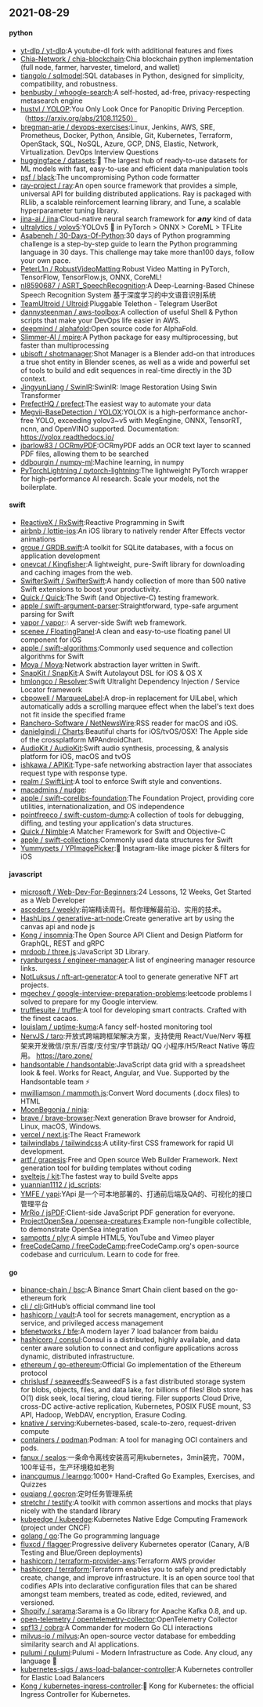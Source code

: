## 2021-08-29

#### python
* [yt-dlp / yt-dlp](https://github.com/yt-dlp/yt-dlp):A youtube-dl fork with additional features and fixes
* [Chia-Network / chia-blockchain](https://github.com/Chia-Network/chia-blockchain):Chia blockchain python implementation (full node, farmer, harvester, timelord, and wallet)
* [tiangolo / sqlmodel](https://github.com/tiangolo/sqlmodel):SQL databases in Python, designed for simplicity, compatibility, and robustness.
* [benbusby / whoogle-search](https://github.com/benbusby/whoogle-search):A self-hosted, ad-free, privacy-respecting metasearch engine
* [hustvl / YOLOP](https://github.com/hustvl/YOLOP):You Only Look Once for Panopitic Driving Perception.（https://arxiv.org/abs/2108.11250）
* [bregman-arie / devops-exercises](https://github.com/bregman-arie/devops-exercises):Linux, Jenkins, AWS, SRE, Prometheus, Docker, Python, Ansible, Git, Kubernetes, Terraform, OpenStack, SQL, NoSQL, Azure, GCP, DNS, Elastic, Network, Virtualization. DevOps Interview Questions
* [huggingface / datasets](https://github.com/huggingface/datasets):🤗
The largest hub of ready-to-use datasets for ML models with fast, easy-to-use and efficient data manipulation tools
* [psf / black](https://github.com/psf/black):The uncompromising Python code formatter
* [ray-project / ray](https://github.com/ray-project/ray):An open source framework that provides a simple, universal API for building distributed applications. Ray is packaged with RLlib, a scalable reinforcement learning library, and Tune, a scalable hyperparameter tuning library.
* [jina-ai / jina](https://github.com/jina-ai/jina):Cloud-native neural search framework for 𝙖𝙣𝙮 kind of data
* [ultralytics / yolov5](https://github.com/ultralytics/yolov5):YOLOv5
🚀
in PyTorch > ONNX > CoreML > TFLite
* [Asabeneh / 30-Days-Of-Python](https://github.com/Asabeneh/30-Days-Of-Python):30 days of Python programming challenge is a step-by-step guide to learn the Python programming language in 30 days. This challenge may take more than100 days, follow your own pace.
* [PeterL1n / RobustVideoMatting](https://github.com/PeterL1n/RobustVideoMatting):Robust Video Matting in PyTorch, TensorFlow, TensorFlow.js, ONNX, CoreML!
* [nl8590687 / ASRT_SpeechRecognition](https://github.com/nl8590687/ASRT_SpeechRecognition):A Deep-Learning-Based Chinese Speech Recognition System 基于深度学习的中文语音识别系统
* [TeamUltroid / Ultroid](https://github.com/TeamUltroid/Ultroid):Pluggable Telethon - Telegram UserBot
* [dannysteenman / aws-toolbox](https://github.com/dannysteenman/aws-toolbox):A collection of useful Shell & Python scripts that make your DevOps life easier in AWS.
* [deepmind / alphafold](https://github.com/deepmind/alphafold):Open source code for AlphaFold.
* [Slimmer-AI / mpire](https://github.com/Slimmer-AI/mpire):A Python package for easy multiprocessing, but faster than multiprocessing
* [ubisoft / shotmanager](https://github.com/ubisoft/shotmanager):Shot Manager is a Blender add-on that introduces a true shot entity in Blender scenes, as well as a wide and powerful set of tools to build and edit sequences in real-time directly in the 3D context.
* [JingyunLiang / SwinIR](https://github.com/JingyunLiang/SwinIR):SwinIR: Image Restoration Using Swin Transformer
* [PrefectHQ / prefect](https://github.com/PrefectHQ/prefect):The easiest way to automate your data
* [Megvii-BaseDetection / YOLOX](https://github.com/Megvii-BaseDetection/YOLOX):YOLOX is a high-performance anchor-free YOLO, exceeding yolov3~v5 with MegEngine, ONNX, TensorRT, ncnn, and OpenVINO supported. Documentation: https://yolox.readthedocs.io/
* [jbarlow83 / OCRmyPDF](https://github.com/jbarlow83/OCRmyPDF):OCRmyPDF adds an OCR text layer to scanned PDF files, allowing them to be searched
* [ddbourgin / numpy-ml](https://github.com/ddbourgin/numpy-ml):Machine learning, in numpy
* [PyTorchLightning / pytorch-lightning](https://github.com/PyTorchLightning/pytorch-lightning):The lightweight PyTorch wrapper for high-performance AI research. Scale your models, not the boilerplate.

#### swift
* [ReactiveX / RxSwift](https://github.com/ReactiveX/RxSwift):Reactive Programming in Swift
* [airbnb / lottie-ios](https://github.com/airbnb/lottie-ios):An iOS library to natively render After Effects vector animations
* [groue / GRDB.swift](https://github.com/groue/GRDB.swift):A toolkit for SQLite databases, with a focus on application development
* [onevcat / Kingfisher](https://github.com/onevcat/Kingfisher):A lightweight, pure-Swift library for downloading and caching images from the web.
* [SwifterSwift / SwifterSwift](https://github.com/SwifterSwift/SwifterSwift):A handy collection of more than 500 native Swift extensions to boost your productivity.
* [Quick / Quick](https://github.com/Quick/Quick):The Swift (and Objective-C) testing framework.
* [apple / swift-argument-parser](https://github.com/apple/swift-argument-parser):Straightforward, type-safe argument parsing for Swift
* [vapor / vapor](https://github.com/vapor/vapor):💧
A server-side Swift web framework.
* [scenee / FloatingPanel](https://github.com/scenee/FloatingPanel):A clean and easy-to-use floating panel UI component for iOS
* [apple / swift-algorithms](https://github.com/apple/swift-algorithms):Commonly used sequence and collection algorithms for Swift
* [Moya / Moya](https://github.com/Moya/Moya):Network abstraction layer written in Swift.
* [SnapKit / SnapKit](https://github.com/SnapKit/SnapKit):A Swift Autolayout DSL for iOS & OS X
* [hmlongco / Resolver](https://github.com/hmlongco/Resolver):Swift Ultralight Dependency Injection / Service Locator framework
* [cbpowell / MarqueeLabel](https://github.com/cbpowell/MarqueeLabel):A drop-in replacement for UILabel, which automatically adds a scrolling marquee effect when the label's text does not fit inside the specified frame
* [Ranchero-Software / NetNewsWire](https://github.com/Ranchero-Software/NetNewsWire):RSS reader for macOS and iOS.
* [danielgindi / Charts](https://github.com/danielgindi/Charts):Beautiful charts for iOS/tvOS/OSX! The Apple side of the crossplatform MPAndroidChart.
* [AudioKit / AudioKit](https://github.com/AudioKit/AudioKit):Swift audio synthesis, processing, & analysis platform for iOS, macOS and tvOS
* [ishkawa / APIKit](https://github.com/ishkawa/APIKit):Type-safe networking abstraction layer that associates request type with response type.
* [realm / SwiftLint](https://github.com/realm/SwiftLint):A tool to enforce Swift style and conventions.
* [macadmins / nudge](https://github.com/macadmins/nudge):
* [apple / swift-corelibs-foundation](https://github.com/apple/swift-corelibs-foundation):The Foundation Project, providing core utilities, internationalization, and OS independence
* [pointfreeco / swift-custom-dump](https://github.com/pointfreeco/swift-custom-dump):A collection of tools for debugging, diffing, and testing your application's data structures.
* [Quick / Nimble](https://github.com/Quick/Nimble):A Matcher Framework for Swift and Objective-C
* [apple / swift-collections](https://github.com/apple/swift-collections):Commonly used data structures for Swift
* [Yummypets / YPImagePicker](https://github.com/Yummypets/YPImagePicker):📸
Instagram-like image picker & filters for iOS

#### javascript
* [microsoft / Web-Dev-For-Beginners](https://github.com/microsoft/Web-Dev-For-Beginners):24 Lessons, 12 Weeks, Get Started as a Web Developer
* [ascoders / weekly](https://github.com/ascoders/weekly):前端精读周刊。帮你理解最前沿、实用的技术。
* [HashLips / generative-art-node](https://github.com/HashLips/generative-art-node):Create generative art by using the canvas api and node js
* [Kong / insomnia](https://github.com/Kong/insomnia):The Open Source API Client and Design Platform for GraphQL, REST and gRPC
* [mrdoob / three.js](https://github.com/mrdoob/three.js):JavaScript 3D Library.
* [ryanburgess / engineer-manager](https://github.com/ryanburgess/engineer-manager):A list of engineering manager resource links.
* [NotLuksus / nft-art-generator](https://github.com/NotLuksus/nft-art-generator):A tool to generate generative NFT art projects.
* [mgechev / google-interview-preparation-problems](https://github.com/mgechev/google-interview-preparation-problems):leetcode problems I solved to prepare for my Google interview.
* [trufflesuite / truffle](https://github.com/trufflesuite/truffle):A tool for developing smart contracts. Crafted with the finest cacaos.
* [louislam / uptime-kuma](https://github.com/louislam/uptime-kuma):A fancy self-hosted monitoring tool
* [NervJS / taro](https://github.com/NervJS/taro):开放式跨端跨框架解决方案，支持使用 React/Vue/Nerv 等框架来开发微信/京东/百度/支付宝/字节跳动/ QQ 小程序/H5/React Native 等应用。 https://taro.zone/
* [handsontable / handsontable](https://github.com/handsontable/handsontable):JavaScript data grid with a spreadsheet look & feel. Works for React, Angular, and Vue. Supported by the Handsontable team
⚡
* [mwilliamson / mammoth.js](https://github.com/mwilliamson/mammoth.js):Convert Word documents (.docx files) to HTML
* [MoonBegonia / ninja](https://github.com/MoonBegonia/ninja):
* [brave / brave-browser](https://github.com/brave/brave-browser):Next generation Brave browser for Android, Linux, macOS, Windows.
* [vercel / next.js](https://github.com/vercel/next.js):The React Framework
* [tailwindlabs / tailwindcss](https://github.com/tailwindlabs/tailwindcss):A utility-first CSS framework for rapid UI development.
* [artf / grapesjs](https://github.com/artf/grapesjs):Free and Open source Web Builder Framework. Next generation tool for building templates without coding
* [sveltejs / kit](https://github.com/sveltejs/kit):The fastest way to build Svelte apps
* [yuannian1112 / jd_scripts](https://github.com/yuannian1112/jd_scripts):
* [YMFE / yapi](https://github.com/YMFE/yapi):YApi 是一个可本地部署的、打通前后端及QA的、可视化的接口管理平台
* [MrRio / jsPDF](https://github.com/MrRio/jsPDF):Client-side JavaScript PDF generation for everyone.
* [ProjectOpenSea / opensea-creatures](https://github.com/ProjectOpenSea/opensea-creatures):Example non-fungible collectible, to demonstrate OpenSea integration
* [sampotts / plyr](https://github.com/sampotts/plyr):A simple HTML5, YouTube and Vimeo player
* [freeCodeCamp / freeCodeCamp](https://github.com/freeCodeCamp/freeCodeCamp):freeCodeCamp.org's open-source codebase and curriculum. Learn to code for free.

#### go
* [binance-chain / bsc](https://github.com/binance-chain/bsc):A Binance Smart Chain client based on the go-ethereum fork
* [cli / cli](https://github.com/cli/cli):GitHub’s official command line tool
* [hashicorp / vault](https://github.com/hashicorp/vault):A tool for secrets management, encryption as a service, and privileged access management
* [bfenetworks / bfe](https://github.com/bfenetworks/bfe):A modern layer 7 load balancer from baidu
* [hashicorp / consul](https://github.com/hashicorp/consul):Consul is a distributed, highly available, and data center aware solution to connect and configure applications across dynamic, distributed infrastructure.
* [ethereum / go-ethereum](https://github.com/ethereum/go-ethereum):Official Go implementation of the Ethereum protocol
* [chrislusf / seaweedfs](https://github.com/chrislusf/seaweedfs):SeaweedFS is a fast distributed storage system for blobs, objects, files, and data lake, for billions of files! Blob store has O(1) disk seek, local tiering, cloud tiering. Filer supports Cloud Drive, cross-DC active-active replication, Kubernetes, POSIX FUSE mount, S3 API, Hadoop, WebDAV, encryption, Erasure Coding.
* [knative / serving](https://github.com/knative/serving):Kubernetes-based, scale-to-zero, request-driven compute
* [containers / podman](https://github.com/containers/podman):Podman: A tool for managing OCI containers and pods.
* [fanux / sealos](https://github.com/fanux/sealos):一条命令离线安装高可用kubernetes，3min装完，700M，100年证书，生产环境稳如老狗
* [inancgumus / learngo](https://github.com/inancgumus/learngo):1000+ Hand-Crafted Go Examples, Exercises, and Quizzes
* [ouqiang / gocron](https://github.com/ouqiang/gocron):定时任务管理系统
* [stretchr / testify](https://github.com/stretchr/testify):A toolkit with common assertions and mocks that plays nicely with the standard library
* [kubeedge / kubeedge](https://github.com/kubeedge/kubeedge):Kubernetes Native Edge Computing Framework (project under CNCF)
* [golang / go](https://github.com/golang/go):The Go programming language
* [fluxcd / flagger](https://github.com/fluxcd/flagger):Progressive delivery Kubernetes operator (Canary, A/B Testing and Blue/Green deployments)
* [hashicorp / terraform-provider-aws](https://github.com/hashicorp/terraform-provider-aws):Terraform AWS provider
* [hashicorp / terraform](https://github.com/hashicorp/terraform):Terraform enables you to safely and predictably create, change, and improve infrastructure. It is an open source tool that codifies APIs into declarative configuration files that can be shared amongst team members, treated as code, edited, reviewed, and versioned.
* [Shopify / sarama](https://github.com/Shopify/sarama):Sarama is a Go library for Apache Kafka 0.8, and up.
* [open-telemetry / opentelemetry-collector](https://github.com/open-telemetry/opentelemetry-collector):OpenTelemetry Collector
* [spf13 / cobra](https://github.com/spf13/cobra):A Commander for modern Go CLI interactions
* [milvus-io / milvus](https://github.com/milvus-io/milvus):An open-source vector database for embedding similarity search and AI applications.
* [pulumi / pulumi](https://github.com/pulumi/pulumi):Pulumi - Modern Infrastructure as Code. Any cloud, any language
🚀
* [kubernetes-sigs / aws-load-balancer-controller](https://github.com/kubernetes-sigs/aws-load-balancer-controller):A Kubernetes controller for Elastic Load Balancers
* [Kong / kubernetes-ingress-controller](https://github.com/Kong/kubernetes-ingress-controller):🦍
Kong for Kubernetes: the official Ingress Controller for Kubernetes.
